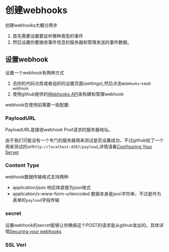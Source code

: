# 创建webhooks
  创建webhooks大概分两步
  1. 首先需要设置要监听哪种类型的事件
  2. 然后设置你要接收事件信息的服务器和管理发送的事件数据。

## 设置webhook
设置一个webhook有两种方式
1. 去你的代码仓库或者组织的设置页面(settings),然后点击`WebHooks`->`Add webhook`
2. 使用github提供的[Webhooks API](https://developer.github.com/v3/repos/hooks/)来构建和管理webhook

webhook在使用前需要一些配置:

### PayloadURL
PayloadURL是接收webhook Post请求的服务器地址。

由于我们可能没有一个专门的服务器用来测试是否设置成功，不过github给了一个用来测试的url`http://localhost:4567/payload`,详情请看[Configuring Your Server](https://developer.github.com/webhooks/configuring/)

### Content Type
webhook数据传输格式支持两种
- application/json 响应体直接为json格式 
- application/x-www-form-urlencoded 数据本身是json字符串，不过是作为表单的`payload`字段传输

### secret
设置webhook的secret能够让你确保这个POST的请求是从github发出的。具体详情[Securing your webhooks](https://developer.github.com/webhooks/securing/)

### SSL Veri

